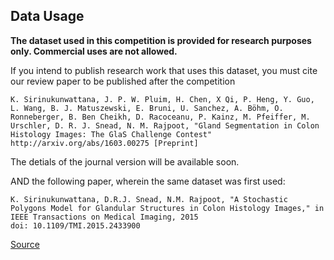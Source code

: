 ## Data Usage

**The dataset used in this competition is provided for research purposes only. Commercial uses are not allowed.**

If you intend to publish research work that uses this dataset, you must cite our review paper to be published after the competition

```
K. Sirinukunwattana, J. P. W. Pluim, H. Chen, X Qi, P. Heng, Y. Guo, L. Wang, B. J. Matuszewski, E. Bruni, U. Sanchez, A. Böhm, O. Ronneberger, B. Ben Cheikh, D. Racoceanu, P. Kainz, M. Pfeiffer, M. Urschler, D. R. J. Snead, N. M. Rajpoot, "Gland Segmentation in Colon Histology Images: The GlaS Challenge Contest" http://arxiv.org/abs/1603.00275 [Preprint]
```

The detials of the journal version will be available soon.

AND the following paper, wherein the same dataset was first used:
```
K. Sirinukunwattana, D.R.J. Snead, N.M. Rajpoot, "A Stochastic Polygons Model for Glandular Structures in Colon Histology Images," in IEEE Transactions on Medical Imaging, 2015
doi: 10.1109/TMI.2015.2433900
```
[Source](https://www.kaggle.com/datasets/sani84/glasmiccai2015-gland-segmentation)
